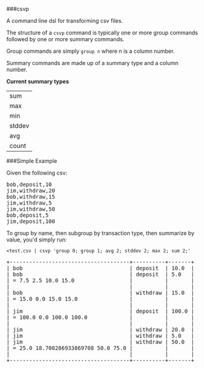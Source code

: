 ###csvp

A command line dsl for transforming csv files.

The structure of a ```csvp``` command is typically one or more group commands followed by one or
more summary commands.

Group commands are simply ```group n``` where n is a column number.

Summary commands are made up of a summary type and a column number.

__Current summary types__

<table>
  <tr><td>sum</td></tr>
  <tr><td>max</td></tr>
  <tr><td>min</td></tr>
  <tr><td>stddev</td></tr>
  <tr><td>avg</td></tr>
  <tr><td>count</td></tr>
</table>

###Simple Example

Given the following csv:

<pre>
bob,deposit,10
jim,withdraw,20
bob,withdraw,15
jim,withdraw,5
jim,withdraw,50
bob,deposit,5
jim,deposit,100
</pre>

To group by name, then subgroup by transaction type, then summarize by value, you'd simply run:

``` <test.csv | csvp 'group 0; group 1; avg 2; stddev 2; max 2; sum 2;'   ```

<pre>
+-------------------------------------+----------+-------+ 
| bob                                 | deposit  | 10.0  |
| bob                                 | deposit  | 5.0   |
| = 7.5 2.5 10.0 15.0                 |          |       |
|                                     |          |       |
| bob                                 | withdraw | 15.0  |
| = 15.0 0.0 15.0 15.0                |          |       |
|                                     |          |       |
| jim                                 | deposit  | 100.0 |
| = 100.0 0.0 100.0 100.0             |          |       |
|                                     |          |       |
| jim                                 | withdraw | 20.0  |
| jim                                 | withdraw | 5.0   |
| jim                                 | withdraw | 50.0  |
| = 25.0 18.708286933869708 50.0 75.0 |          |       |
|                                     |          |       |
+-------------------------------------+----------+-------+
</pre>

